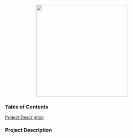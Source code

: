 <p align="center">
  <img src="https://upload.wikimedia.org/wikipedia/commons/f/f6/NFL_logo.png" length="200" width="300">

  <h3>Table of Contents</h3>
  <a href="#project_description">Project Description</a>
</p>

<a id="project_description"><h3>Project Description</h3></a>
